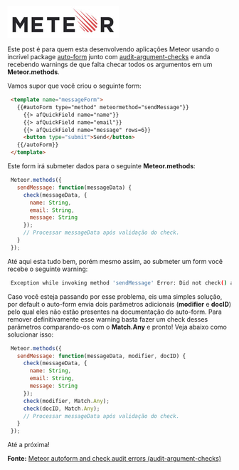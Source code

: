 ![Meteor](/images/meteor-logo.jpg "Meteor")

Este post é para quem esta desenvolvendo aplicações Meteor usando o incrível package [auto-form](https://atmospherejs.com/aldeed/autoform) junto com [audit-argument-checks](https://atmospherejs.com/meteor/audit-argument-checks) e anda recebendo warnings de que falta checar todos os argumentos em um **Meteor.methods**.

Vamos supor que você criou o seguinte form:

``` html
 <template name="messageForm">
   {{#autoForm type="method" meteormethod="sendMessage"}}
     {{> afQuickField name="name"}}
     {{> afQuickField name="email"}}
     {{> afQuickField name="message" rows=6}}
     <button type="submit">Send</button>
   {{/autoForm}}
 </template>
``` 

Este form irá submeter dados para o seguinte **Meteor.methods**:

``` javascript
 Meteor.methods({
   sendMessage: function(messageData) {
     check(messageData, {
       name: String,
       email: String,
       message: String
     });
     // Processar messageData após validação do check.
   }
 });
``` 

Até aqui esta tudo bem, porém mesmo assim, ao submeter um form você recebe o seguinte warning:

``` bash
 Exception while invoking method 'sendMessage' Error: Did not check() all arguments during call to 'sendMessage'
``` 

Caso você esteja passando por esse problema, eis uma simples solução, por default o auto-form envia dois parâmetros adicionais (**modifier** e **docID**) pelo qual eles não estão presentes na documentação do auto-form. Para remover definitivamente esse warning basta fazer um check desses parâmetros comparando-os com o **Match.Any** e pronto! Veja abaixo como solucionar isso:

``` javascript
 Meteor.methods({
   sendMessage: function(messageData, modifier, docID) {
     check(messageData, {
       name: String,
       email: String,
       message: String
     });
     check(modifier, Match.Any);
     check(docID, Match.Any);
     // Processar messageData após validação do check.
   }
 });
``` 

Até a próxima!

**Fonte:** [Meteor autoform and check audit errors (audit-argument-checks)](http://sunkay.github.io/meteor/2015/02/24/autoform-audit)